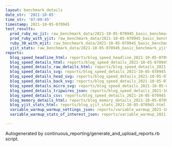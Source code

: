 ```yaml
---
layout: benchmark_details
date_str: '2021-10-05'
time_str: '07:09:45'
timestamp: 2021-10-05-070945
test_results:
  prod_ruby_no_jit: raw_benchmark_data/2021-10-05-070945_basic_benchmark_prod_ruby_no_jit.json
  prod_ruby_with_yjit: raw_benchmark_data/2021-10-05-070945_basic_benchmark_prod_ruby_with_yjit.json
  ruby_30_with_mjit: raw_benchmark_data/2021-10-05-070945_basic_benchmark_ruby_30_with_mjit.json
  yjit_stats: raw_benchmark_data/2021-10-05-070945_basic_benchmark_yjit_stats.json
reports:
  blog_speed_headline_html: reports/blog_speed_headline_2021-10-05-070945.html
  blog_speed_details_html: reports/blog_speed_details_2021-10-05-070945.html
  blog_speed_details_raw_details_html: reports/blog_speed_details_2021-10-05-070945.raw_details.html
  blog_speed_details_svg: reports/blog_speed_details_2021-10-05-070945.svg
  blog_speed_details_head_svg: reports/blog_speed_details_2021-10-05-070945.head.svg
  blog_speed_details_back_svg: reports/blog_speed_details_2021-10-05-070945.back.svg
  blog_speed_details_micro_svg: reports/blog_speed_details_2021-10-05-070945.micro.svg
  blog_speed_details_tripwires_json: reports/blog_speed_details_2021-10-05-070945.tripwires.json
  blog_speed_details_csv: reports/blog_speed_details_2021-10-05-070945.csv
  blog_memory_details_html: reports/blog_memory_details_2021-10-05-070945.html
  blog_yjit_stats_html: reports/blog_yjit_stats_2021-10-05-070945.html
  variable_warmup_warmup_settings_json: reports/variable_warmup_2021-10-05-070945.warmup_settings.json
  variable_warmup_stats_of_interest_json: reports/variable_warmup_2021-10-05-070945.stats_of_interest.json

---
```

Autogenerated by continuous_reporting/generate_and_upload_reports.rb script.
